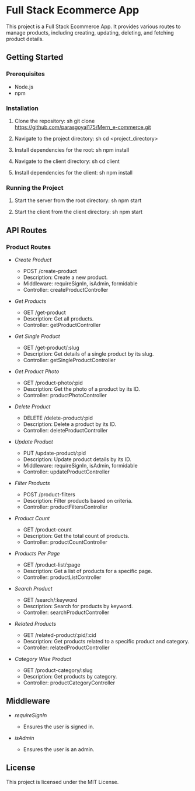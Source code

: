 # Full Stack Ecommerce App

This project is a Full Stack Ecommerce App. It provides various routes to manage products, including creating, updating, deleting, and fetching product details.

## Getting Started

### Prerequisites

- Node.js
- npm

### Installation

1. Clone the repository:
    sh
    git clone https://github.com/parasgoyal175/Mern_e-commerce.git
    

2. Navigate to the project directory:
    sh
    cd <project_directory>
    

3. Install dependencies for the root:
    sh
    npm install
    

4. Navigate to the client directory:
    sh
    cd client
    

5. Install dependencies for the client:
    sh
    npm install
    

### Running the Project

1. Start the server from the root directory:
    sh
    npm start
    

2. Start the client from the client directory:
    sh
    npm start
    

## API Routes

### Product Routes

- *Create Product*
  - POST /create-product
  - Description: Create a new product.
  - Middleware: requireSignIn, isAdmin, formidable
  - Controller: createProductController

- *Get Products*
  - GET /get-product
  - Description: Get all products.
  - Controller: getProductController

- *Get Single Product*
  - GET /get-product/:slug
  - Description: Get details of a single product by its slug.
  - Controller: getSingleProductController

- *Get Product Photo*
  - GET /product-photo/:pid
  - Description: Get the photo of a product by its ID.
  - Controller: productPhotoController

- *Delete Product*
  - DELETE /delete-product/:pid
  - Description: Delete a product by its ID.
  - Controller: deleteProductController

- *Update Product*
  - PUT /update-product/:pid
  - Description: Update product details by its ID.
  - Middleware: requireSignIn, isAdmin, formidable
  - Controller: updateProductController

- *Filter Products*
  - POST /product-filters
  - Description: Filter products based on criteria.
  - Controller: productFiltersController

- *Product Count*
  - GET /product-count
  - Description: Get the total count of products.
  - Controller: productCountController

- *Products Per Page*
  - GET /product-list/:page
  - Description: Get a list of products for a specific page.
  - Controller: productListController

- *Search Product*
  - GET /search/:keyword
  - Description: Search for products by keyword.
  - Controller: searchProductController

- *Related Products*
  - GET /related-product/:pid/:cid
  - Description: Get products related to a specific product and category.
  - Controller: relatedProductController

- *Category Wise Product*
  - GET /product-category/:slug
  - Description: Get products by category.
  - Controller: productCategoryController

## Middleware

- *requireSignIn*
  - Ensures the user is signed in.

- *isAdmin*
  - Ensures the user is an admin.

## License

This project is licensed under the MIT License.
